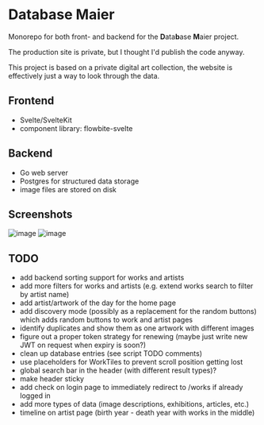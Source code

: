 # Database Maier

Monorepo for both front- and backend for the **D**ata**b**ase **M**aier project.

The production site is private, but I thought I'd publish the code anyway.

This project is based on a private digital art collection, the website is effectively just a way to look through the data.

## Frontend

- Svelte/SvelteKit
- component library: flowbite-svelte

## Backend

- Go web server
- Postgres for structured data storage
- image files are stored on disk

## Screenshots

![image](https://github.com/davidbmaier/dbm/assets/17618532/275463fa-0cb7-4c3c-b2b9-341439ffe9ac)
![image](https://github.com/davidbmaier/dbm/assets/17618532/50ba9177-9ac7-4ea2-b14a-230826f65445)

## TODO

- add backend sorting support for works and artists
- add more filters for works and artists (e.g. extend works search to filter by artist name)
- add artist/artwork of the day for the home page
- add discovery mode (possibly as a replacement for the random buttons) which adds random buttons to work and artist pages
- identify duplicates and show them as one artwork with different images
- figure out a proper token strategy for renewing (maybe just write new JWT on request when expiry is soon?)
- clean up database entries (see script TODO comments)
- use placeholders for WorkTiles to prevent scroll position getting lost
- global search bar in the header (with different result types)?
- make header sticky
- add check on login page to immediately redirect to /works if already logged in
- add more types of data (image descriptions, exhibitions, articles, etc.)
- timeline on artist page (birth year - death year with works in the middle)
